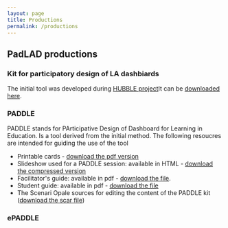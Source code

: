 ```yaml
---
layout: page
title: Productions
permalink: /productions
---
```

## PadLAD productions
### Kit for participatory design of LA dashbiards
The initial tool was developed during [HUBBLE project](http://hubblelearn.imag.fr/?lang=fr)It can be [downloaded here](/assets/KitConceptionTB.zip).  
### PADDLE
PADDLE stands for PArticipative Design of Dashboard for Learning in Education. Is a tool derived from the initial method. The following resoucres are intended for guiding the use of the tool
- Printable cards  - [download the pdf version](/asset/Paddle_AllCards_Janvier2020.pdf)
- Slideshow used for a PADDLE session: available in HTML  - [download the compressed version](/asset/Paddle_diaporama_gen_pres.zip)
- Facilitator's guide: available in pdf - [download the file](/asset/Paddle_GuideAnimateur.pdf).
- Student guide: available in pdf - [download the file](/asset/Paddle_GuideEtu.pdf)
- The Scenari Opale sources for editing the content of the PADDLE kit ([download the scar file](/asset/PADDLE_Print_SourcesOpale.scar))

### ePADDLE
